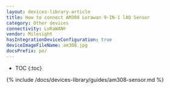 ```yaml
---
layout: devices-library-article
title: How to connect AM308 Lorawan 9-IN-1 lAQ Sensor
category: Other devices
connectivity: LoRaWAN®
vendor: Milesight
hasIntegrationDeviceConfiguration: true
deviceImageFileName: am308.jpg
docsPrefix: pe/
---
```


* TOC
{:toc}

{% include /docs/devices-library/guides/am308-sensor.md %}
